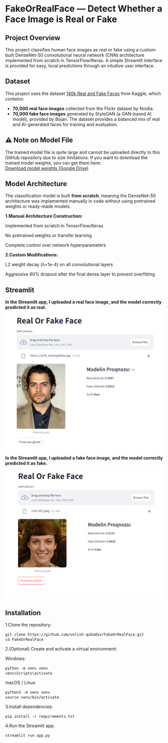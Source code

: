 # FakeOrRealFace — Detect Whether a Face Image is Real or Fake
## Project Overview
This project classifies human face images as real or fake using a custom-built DenseNet-50 convolutional neural network (CNN) architecture implemented from scratch in TensorFlow/Keras. A simple Streamlit interface is provided for easy, local predictions through an intuitive user interface.

## Dataset 
This project uses the dataset [140k Real and Fake Faces](https://www.kaggle.com/datasets/xhlulu/140k-real-and-fake-faces) from Kaggle, which contains:
- **70,000 real face images** collected from the Flickr dataset by Nvidia.
- **70,000 fake face images** generated by StyleGAN (a GAN-based AI model), provided by Bojan.
The dataset provides a balanced mix of real and AI-generated faces for training and evaluation.

## ⚠️ Note on Model File
The trained model file is quite large and cannot be uploaded directly to this GitHub repository due to size limitations.
If you want to download the trained model weights, you can get them here:  
[Download model weights (Google Drive)](https://drive.google.com/file/d/1HgMOaApCpwK23BYISxEKoiPEMVLL07K1/view?usp=sharing)

## Model Architecture
The classification model is built **from scratch**, meaning the DenseNet-50 architecture was implemented manually in code without using pretrained weights or ready-made models.

**1.Manual Architecture Construction:**

  Implemented from scratch in TensorFlow/Keras

  No pretrained weights or transfer learning

  Complete control over network hyperparameters

**2.Custom Modifications:**

  L2 weight decay (λ=1e-4) on all convolutional layers

  Aggressive 60% dropout after the final dense layer to prevent overfitting

## Streamlit
**In the Streamlit app, I uploaded a real face image, and the model correctly predicted it as real.**
![Real face prediction](assets/Real.png)
**In the Streamlit app, I uploaded a fake face image, and the model correctly predicted it as fake.**
![Fake face prediction](assets/Fake.png)

## Installation
1.Clone the repository:
```
git clone https://github.com/velish-qubadov/FakeOrRealFace.git
cd FakeOrRealFace
```
2.(Optional) Create and activate a virtual environment:

Windows:
```
python -m venv venv
venv\Scripts\activate
```
macOS / Linux
```
python3 -m venv venv
source venv/bin/activate
```
3.Install dependencies:
```
pip install -r requirements.txt
```
4.Run the Streamlit app:
```
streamlit run app.py
```
